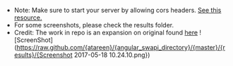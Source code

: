 * Note: Make sure to start your server by allowing cors headers. [See this resource.](https://enable-cors.org/) 
* For some screenshots, please check the results folder.
* Credit: The work in repo is an expansion on original found [here](http://blog.aashni.me/2016/08/angularjs-an-introduction/)
![ScreenShot](https://raw.github.com/{atareen}/{angular_swapi_directory}/{master}/{results}/{Screenshot 2017-05-18 10.24.10.png})
